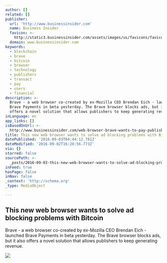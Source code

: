 ```yaml
---
author: []
related: []
publisher:
  url: 'http://www.businessinsider.com'
  name: Business Insider
  favicon: >-
    http://static3.businessinsider.com/assets/images/us/favicons/favicon.ico?v=BI-US-2016-03-31
  domain: www.businessinsider.com
keywords:
  - blockchain
  - brave
  - bitcoin
  - browser
  - technology
  - publishers
  - transact
  - pay
  - users
  - financial
description: >-
  Brave - a web browser co-created by ex-Mozilla CEO Brendan Eich - launched
  Brave Payments in beta yesterday. The Brave browser blocks ads, but it also
  offers a novel solution that allows publishers to keep generating revenue.
inLanguage: en
app_links: []
isBasedOnUrl: >-
  http://www.businessinsider.com/web-browser-brave-wants-to-pay-publishers-with-bitcoin-2016-9
title: This new web browser wants to solve ad blocking problems with Bitcoin
datePublished: '2016-09-03T04:44:12.781Z'
dateModified: '2016-09-02T16:28:56.773Z'
via: {}
starred: false
sourcePath: >-
  _posts/2016-09-03-this-new-web-browser-wants-to-solve-ad-blocking-problems-wit.md
inFeed: true
hasPage: false
inNav: false
_context: 'http://schema.org'
_type: MediaObject

---
```

<article style=""><h1>This new web browser wants to solve ad blocking problems with Bitcoin</h1><p>Brave - a web browser co-created by ex-Mozilla CEO Brendan Eich - launched Brave Payments in beta yesterday. The Brave browser blocks ads, but it also offers a novel solution that allows publishers to keep generating revenue.</p><img src="http://static4.businessinsider.com/image/57c991e5b996eb98008b5dd0-1190-625/this-new-web-browser-wants-to-solve-ad-blocking-problems-with-bitcoin.jpg" /></article>